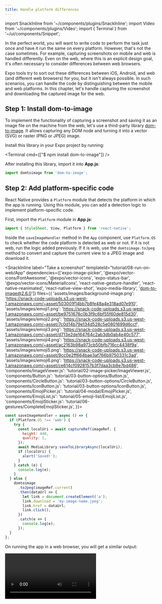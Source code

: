 ```yaml
---
title: Handle platform differences
---
```


import SnackInline from '~/components/plugins/SnackInline';
import Video from '~/components/plugins/Video';
import { Terminal } from '~/ui/components/Snippet';

In the perfect world, you will want to write code to perform the task just once and have it run the same on every platform. However, that's not the case sometimes. For example, capturing screenshots on mobile and web is handled differently. Even on the web, where this is an explicit design goal, it's often necessary to consider differences between web browsers.

Expo tools try to sort out these differences between iOS, Android, and web (and different web browsers) for you, but it isn't always possible. In such scenarios, you can handle the code by distinguishing between the mobile and web platforms. In this chapter, let's handle capturing the screenshot and downloading the captured image for the web.

## Step 1: Install dom-to-image

To implement the functionality of capturing a screenshot and saving it as an image file on the machine from the web, let's use a third-party library [dom-to-image](https://github.com/tsayen/dom-to-image#readme). It allows capturing any DOM node and turning it into a vector (SVG) or raster (PNG or JPEG) image.

Install this library in your Expo project by running:

<Terminal cmd={["$ npm install dom-to-image"]} />

After installing this library, import it into **App.js**:

```js
import domtoimage from 'dom-to-image';
```

## Step 2: Add platform-specific code

React Native provides a `Platform` module that detects the platform in which the app is running. Using this module, you can add a detection logic to implement platform-specific code.

First, import the `Platform` module in **App.js**:

```js
import { StyleSheet, View, Platform } from 'react-native';
```

Inside the `saveImageHandler` method in the `App` component, use `Platform.OS` to check whether the code platform is detected as web or not. If it is not web, run the logic added previously. If it is web, use the `domtoimage.toJpeg` method to convert and capture the current view to a JPEG image and download it.

<SnackInline
label="Take a screenshot"
templateId="tutorial/08-run-on-web/App"
dependencies={['expo-image-picker', '@expo/vector-icons/FontAwesome', '@expo/vector-icons', 'expo-status-bar', '@expo/vector-icons/MaterialIcons', 'react-native-gesture-handler', 'react-native-reanimated', 'react-native-view-shot', 'expo-media-library', 'dom-to-image@2.6.0']}
files={{
  'assets/images/background-image.png': 'https://snack-code-uploads.s3.us-west-1.amazonaws.com/~asset/503001f14bb7b8fe48a4e318ad07e910',
  'assets/images/emoji1.png': 'https://snack-code-uploads.s3.us-west-1.amazonaws.com/~asset/be9751678c0b3f9c6bf55f60de815d30',
  'assets/images/emoji2.png': 'https://snack-code-uploads.s3.us-west-1.amazonaws.com/~asset/7c0d14b79e134d528c5e0801699d6ccf',
  'assets/images/emoji3.png': 'https://snack-code-uploads.s3.us-west-1.amazonaws.com/~asset/d713e2de164764c2ab3db0ab4e40c577',
  'assets/images/emoji4.png': 'https://snack-code-uploads.s3.us-west-1.amazonaws.com/~asset/ac2163b98a973cb50bfb716cc4438f9a',
  'assets/images/emoji5.png': 'https://snack-code-uploads.s3.us-west-1.amazonaws.com/~asset/9cc0e2ff664bae3af766b9750331c3ad',
  'assets/images/emoji6.png': 'https://snack-code-uploads.s3.us-west-1.amazonaws.com/~asset/ce614cf0928157b3f7daa3cb8e7bd486',
  'components/ImageViewer.js': 'tutorial/02-image-picker/ImageViewer.js',
  'components/Button.js': 'tutorial/03-button-options/Button.js',
  'components/CircleButton.js': 'tutorial/03-button-options/CircleButton.js',
  'components/IconButton.js': 'tutorial/03-button-options/IconButton.js',
  'components/EmojiPicker.js': 'tutorial/04-modal/EmojiPicker.js',
  'components/EmojiList.js': 'tutorial/05-emoji-list/EmojiList.js',
  'components/EmojiSticker.js': 'tutorial/06-gestures/CompleteEmojiSticker.js',
}}>

```js
const saveImageHandler = async () => {
  if (Platform.OS !== 'web') {
    try {
      const localUri = await captureRef(imageRef, {
        height: 440,
        quality: 1,
      });
      await MediaLibrary.saveToLibraryAsync(localUri);
      if (localUri) {
        alert('Saved!');
      }
    } catch (e) {
      console.log(e);
    }
  } else {
    domtoimage
      .toJpeg(imageRef.current)
      .then(dataUrl => {
        let link = document.createElement('a');
        link.download = 'my-image-name.jpeg';
        link.href = dataUrl;
        link.click();
      })
      .catch(e => {
        console.log(e);
      });
  }
};
```

</SnackInline>

On running the app in a web browser, you will get a similar output:

<Video file="tutorial/web.mp4" />

## Up next

The app does everything we set out for it to do, so it's time to shift our focus towards the purely aesthetic. In the next chapter, you will [customize the app's status bar, splash screen and app icon](/tutorial/configuration.md).
